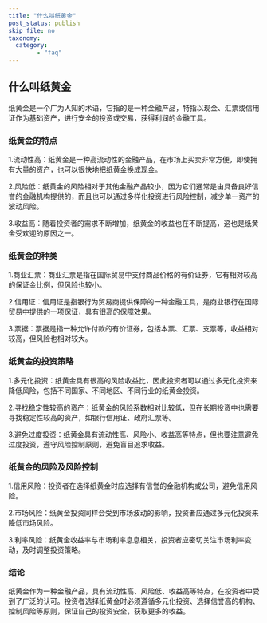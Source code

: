 ```yaml
---
title: "什么叫纸黄金"
post_status: publish
skip_file: no
taxonomy:
  category:
        - "faq"
---
```


## 什么叫纸黄金

纸黄金是一个广为人知的术语，它指的是一种金融产品，特指以现金、汇票或信用证作为基础资产，进行安全的投资或交易，获得利润的金融工具。

### 纸黄金的特点

1.流动性高：纸黄金是一种高流动性的金融产品，在市场上买卖非常方便，即使拥有大量的资产，也可以很快地把纸黄金换成现金。

2.风险低：纸黄金的风险相对于其他金融产品较小，因为它们通常是由具备良好信誉的金融机构提供的，而且也可以通过多样化投资进行风险控制，减少单一资产的波动风险。

3.收益高：随着投资者的需求不断增加，纸黄金的收益也在不断提高，这也是纸黄金受欢迎的原因之一。

### 纸黄金的种类

1.商业汇票：商业汇票是指在国际贸易中支付商品价格的有价证券，它有相对较高的保证金比例，但风险也较小。

2.信用证：信用证是指银行为贸易商提供保障的一种金融工具，是商业银行在国际贸易中提供的一项保证，具有很高的保障效果。

3.票据：票据是指一种允许付款的有价证券，包括本票、汇票、支票等，收益相对较高，但风险也相对较大。

### 纸黄金的投资策略

1.多元化投资：纸黄金具有很高的风险收益比，因此投资者可以通过多元化投资来降低风险，包括不同国家、不同地区、不同行业的纸黄金投资。

2.寻找稳定性较高的资产：纸黄金的风险系数相对比较低，但在长期投资中也需要寻找稳定性较高的资产，如银行信用证、政府汇票等。

3.避免过度投资：纸黄金具有流动性高、风险小、收益高等特点，但也要注意避免过度投资，遵守风险控制原则，避免盲目追求收益。

### 纸黄金的风险及风险控制

1.信用风险：投资者在选择纸黄金时应选择有信誉的金融机构或公司，避免信用风险。

2.市场风险：纸黄金投资同样会受到市场波动的影响，投资者应通过多元化投资来降低市场风险。

3.利率风险：纸黄金收益率与市场利率息息相关，投资者应密切关注市场利率变动，及时调整投资策略。

### 结论

纸黄金作为一种金融产品，具有流动性高、风险低、收益高等特点，在投资者中受到了广泛的认可。投资者选择纸黄金时必须遵循多元化投资、选择信誉高的机构、控制风险等原则，保证自己的投资安全，获取更多的收益。
